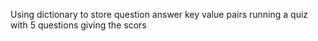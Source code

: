 Using dictionary to store question answer key value pairs
running a quiz with 5 questions
giving the scors
